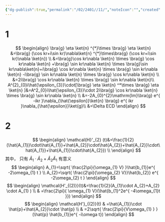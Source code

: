 ```yaml
---
{"dg-publish":true,"permalink":"/02/2401//11/","noteIcon":"","created":"2025-01-31T00:35","updated":"2025-07-01T20:33"}
---
```


# 1
$$
\begin{align}
\bra{g} \eta \ket{n} ^{*}\times \bra{g} \eta \ket{n} &=\bra{g} (\cos kr+i\sin kr)\nabla\ket{n} ^{*}\times\bra{g} (\cos kr+i\sin kr)\nabla \ket{n}) \\
&=\bra{g}\cos kr\nabla \ket{n} \times \bra{g} \cos kr\nabla \ket{n} +\bra{g} \sin kr\nabla \ket{n} \times \bra{g}\sin kr\nabla\ket{n}+i\bra{g} \cos kr\nabla \ket{n} \times \bra{g} \sin kr\nabla \ket{n}   -i\bra{g} \sin kr\nabla \ket{n} \times \bra{g} \cos kr\nabla \ket{n} \\
&=2i\bra{g} \cos kr\nabla \ket{n} \times \bra{g} \sin kr\nabla \ket{n}\\
A^{2}_{0}i\hat{\epsilon_{3}}\cdot[\bra{g} \eta \ket{n} ^*\times \bra{g} \eta \ket{n} ]&=A^2_{0}i\hat{\epsilon_{3}}\cdot 2i\bra{g} \cos kr\nabla \ket{n} \times \bra{g} \sin kr\nabla \ket{n} \\
&=-2A_{0}^{2}\mathrm{Im}\bra{g} e^{ -ikr }\nabla_{\hat{\epsilon}}\ket{n} \bra{g} e^{ ikr }\nabla_{\hat{\epsilon}}\ket{g}\\
&=\Delta ECD
\end{align}
$$
# 2
$$
\begin{align}
\mathcal{H}'_{2} (t)&=\frac{1}{2}(\hat{A_{1}}\cdot\hat{A_{1}}+\hat{A_{2}}\cdot\hat{A_{2}}+\hat{A_{2}}\cdot\hat{A_{1}}+\hat{A_{1}}\cdot\hat{A_{2}}) \\
\end{align}
$$
其中，
只有 $\hat{A}_{1}\cdot \hat{A}_{2}+\hat{A}_{2}\hat{A}_{1}$ 有意义
$$
\begin{align}
A_{1}=\sqrt{ \frac{2\pi}{\omega_{1} V} }\hat{b_{1}}e^{ -2\omega_{1} t } \\
A_{2}=\sqrt{ \frac{2\pi}{\omega_{2} V}}\hat{b_{2}} e^{ -2\omega_{2} t }
\end{align}
$$
$$
\begin{align}
\mathcal{H'_{(2)}}(t)&=\frac{1}{2}(A_{1}\cdot A_{2}+A_{2} \cdot A_{1} ) \\
 & =\frac{2\pi}{ \omega_{1} V}(\hat{b_{1}^2e^{ -4\omega_{1}t }})
\end{align}
$$
$$
\begin{align}
\mathcal{H'}_{(2)}(t)  & =\hat{A_{1}}\cdot \hat{p}+\hat{A_{2}}\cdot \hat{p} \\
 & =2\sqrt{ \frac{2\pi}{V\omega_{1} } }(\hat{p} \hat{b_{1}}e^{ -i\omega t})
\end{align}
$$
